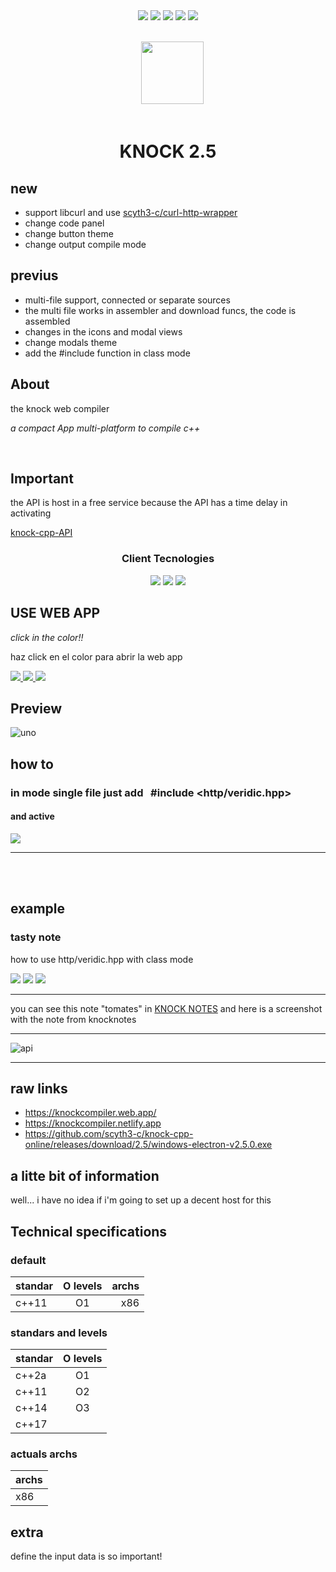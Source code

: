  <div align="center"> 
   <img src="https://img.shields.io/static/v1?label=update in&message=Days&color=success">
   <img src="https://img.shields.io/static/v1?label=version&message=1.0.6&color=green">
   <img src="https://img.shields.io/static/v1?label=ports&message=electron&color=blue">
   <img src="https://img.shields.io/static/v1?label=licence&message=MIT&color=red">
   <img src="https://img.shields.io/static/v1?label=CONTRIBUTIONS&message=ALL WELCOME&color=green">
  
   
  
 </div>

<br/>

<div align="center">  
<code>
  <img src="https://i.imgur.com/cac0UeP.png" width="100px">
</code>
</div>

<br/>


<div align="center">
 
 <h1>KNOCK 2.5 </h1>
 
</div>

## new

- support libcurl and use [scyth3-c/curl-http-wrapper](https://github.com/scyth3-c/curl-http-wrapper)
- change code panel
- change button theme
- change output compile mode


## previus

- multi-file support, connected or separate sources
- the multi file works in assembler and download funcs, the code is assembled
- changes in the icons and modal views
- change modals theme
- add the #include function in class mode


## About
 
 the knock web compiler

_a compact App multi-platform to compile c++_


<br/>

## Important

the API is host in a free service because  the API has a time delay in activating 

[knock-cpp-API](https://github.com/scyth3-c/knock-cpp-API)

<div align="center">
     <h3>Client Tecnologies</h3>
   <img src="https://img.shields.io/static/v1?label=Node.js&message=v14.15.4&color=success"/> 
   <img src="https://img.shields.io/static/v1?label=Vue&message=^2.6.11&color=green"/>
   <img src="https://img.shields.io/static/v1?label=Vuex&message=^3.6.2&color=brightgreen"/>
</div>




## USE WEB APP

_click in the color!!_

haz click en el color para abrir la web app

<a href="https://knockcompiler.netlify.app/"> <img src="https://img.shields.io/badge/ WEB UNO-blue"> </a>
<a href="https://knockcompiler.web.app/"> <img src="https://img.shields.io/badge/ WEB DOS-green"> </a>
<a href="https://github.com/scyth3-c/knock-cpp-online/releases/download/2.5/windows-electron-v2.5.0.exe"> <img src="https://img.shields.io/badge/Download-success">  </a>

## Preview

![uno](https://user-images.githubusercontent.com/52190352/179639473-83f4fa02-55a3-4e9d-824d-c566846096fd.png)

## how to

### in mode single file just add  &nbsp;  #include	&#60;http/veridic.hpp&#62;  
 #### and active

  <img src="https://user-images.githubusercontent.com/52190352/179639488-9897fc4f-6980-40d9-9127-3e13c3e6f841.png" widt="500px"/> 
  
  <hr/>
  <br/>
  <br/>

## example
### tasty note
 
 how to use http/veridic.hpp with class mode
  
  <img src="https://user-images.githubusercontent.com/52190352/179639692-d4ce67bd-475d-47d0-bf3b-26c696ae90a9.png" widt="800px"/>
  <img src="https://user-images.githubusercontent.com/52190352/179639937-19a9a220-435d-4ea8-832f-32d755c22d30.png" widt="400px"/>
  <img src="https://user-images.githubusercontent.com/52190352/179640267-26adb1e0-087c-4a86-9c6a-b034b4a7b7c7.png" widt="400px"/>

<hr/>

you can see this note "tomates" in [KNOCK NOTES](https://knocknotes.web.app/)
and here is a screenshot with the note from knocknotes

<hr/>

![api](https://user-images.githubusercontent.com/52190352/179642907-5fdbb09e-bb55-4a63-b17f-7603db57a29c.png)


<hr/>

## raw links

- https://knockcompiler.web.app/
- https://knockcompiler.netlify.app
- https://github.com/scyth3-c/knock-cpp-online/releases/download/2.5/windows-electron-v2.5.0.exe



## a litte bit of information

well... i have no idea if i'm going to set up a decent host for this


## Technical specifications

### default

| standar          | O levels       | archs         |
| :---             |     :---:      |          ---: |
| c++11            |    O1          |   x86         |

### standars and levels

| standar          | O levels       |
| :---             |     :---:      |
| c++2a            |    O1          |
| c++11            |    O2          |
| c++14            |    O3          |
| c++17            |                |


### actuals archs

| archs            | 
| :---             | 
|  x86             |






## extra

define the input data is so important!

